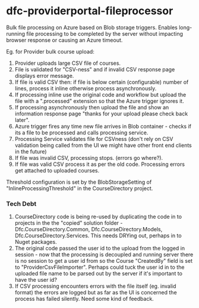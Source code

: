 # dfc-providerportal-fileprocessor

Bulk file processing on Azure based on Blob storage triggers. 
Enables long-running file processing to be completed by the server without impacting browser response or causing an Azure timeout.

Eg. for Provider bulk course upload:
1. Provider uploads large CSV file of courses.
1. File is validated for "CSV-ness" and if invalid CSV response page displays error message.
1. If file is valid CSV then: if file is below certain (configurable) number of lines, process it inline otherwise process asynchronously.
1. If processing inline use the original code and workflow but upload the file with a ".processed" extension so that the Azure trigger ignores it.
1. If processing asynchronously then upload the file and show an information response page "thanks for your upload please check back later".
1. Azure trigger fires any time new file arrives in Blob container - checks if its a file to be processed and calls processing service.
1. Processing Service validates file for CSVness (don't rely on CSV validation being called from the UI we might have other front end clients in the future)
1. If file was invalid CSV, processing stops. (errors go where?).
1. If file was valid CSV process it as per the old code. Processing errors get attached to uploaded courses.

Threshold configuration is set by the BlobStorageSetting of "InlineProcessingThreshold" in the CourseDirectory project.

### Tech Debt

1. CourseDirectory code is being re-used by duplicating the code in to projects in the the "copied" solution folder - Dfc.CourseDirectory.Common, Dfc.CourseDirectory.Models, Dfc.CourseDirectory.Services. This needs DRYing out, perhaps in to Nuget packages.
1. The original code passed the user id to the upload from the logged in session - now that the processing is decoupled and running server there is no session to get a user id from so the Course "CreatedBy" field is set to "ProviderCsvFileImporter". Perhaps could tuck the user id in to the uploaded file name to be parsed out by the server if it's important to have the user id?
1. If CSV processing encounters errors with the file itself (eg. invalid format) the errors are logged but as far as the UI is concerned the process has failed silently. Need some kind of feedback.
